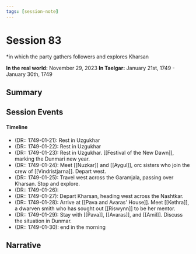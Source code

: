 ```yaml
---
tags: [session-note]
---
```

# Session 83
*in which the party gathers followers and explores Kharsan

**In the real world:** November 29, 2023
**In Taelgar:** January 21st, 1749 - January 30th, 1749
## Summary

## Session Events
#### Timeline 

- (DR:: 1749-01-21): Rest in Uzgukhar
- (DR:: 1749-01-22): Rest in Uzgukhar
- (DR:: 1749-01-23): Rest in Uzgukhar. [[Festival of the New Dawn]], marking the Dunmari new year.
- (DR:: 1749-01-24): Meet [[Nuzkar]] and [[Aygul]], orc sisters who join the crew of [[Vindristjarna]]. Depart west.
- (DR:: 1749-01-25): Travel west across the Garamjala, passing over Kharsan. Stop and explore.
- (DR:: 1749-01-26): 
- (DR:: 1749-01-27): Depart Kharsan, heading west across the Nashtkar.
- (DR:: 1749-01-28): Arrive at [[Pava and Avaras' House]]. Meet [[Kethra]], a dwarven smith who has sought out [[Riswynn]] to be her mentor.
- (DR:: 1749-01-29): Stay with [[Pava]], [[Avaras]], and [[Amil]]. Discuss the situation in Dunmar.
- (DR:: 1749-01-30): end in the morning
## Narrative

